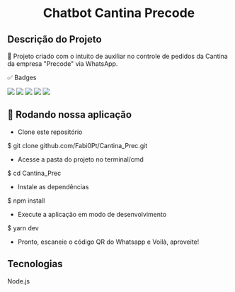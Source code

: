 <h1 align="center">Chatbot Cantina Precode</h1>

## Descrição do Projeto

🚀 Projeto criado com o intuito de auxiliar no controle de pedidos da Cantina da empresa "Precode" via WhatsApp.

✅ Badges

<img src="https://img.shields.io/github/checks-status/Fabi0Pt/Cantina_Prec/0302c914a1598645716ff6894ee30c9c5dfd84e7
"/>
<img src="https://img.shields.io/github/issues/Fabi0Pt/Cantina_Prec
"/>
<img src="https://img.shields.io/github/forks/Fabi0Pt/Cantina_Prec
"/>
<img src="https://img.shields.io/github/stars/Fabi0Pt/Cantina_Prec
"/>
<img src="https://img.shields.io/github/license/Fabi0Pt/Cantina_Prec
"/>

## 🎲 Rodando nossa aplicação

- Clone este repositório

$ git clone github.com/Fabi0Pt/Cantina_Prec.git

- Acesse a pasta do projeto no terminal/cmd

$ cd Cantina_Prec

- Instale as dependências

$ npm install

- Execute a aplicação em modo de desenvolvimento

$ yarn dev

- Pronto, escaneie o código QR do Whatsapp e Voilà, aproveite!

## Tecnologias

Node.js
